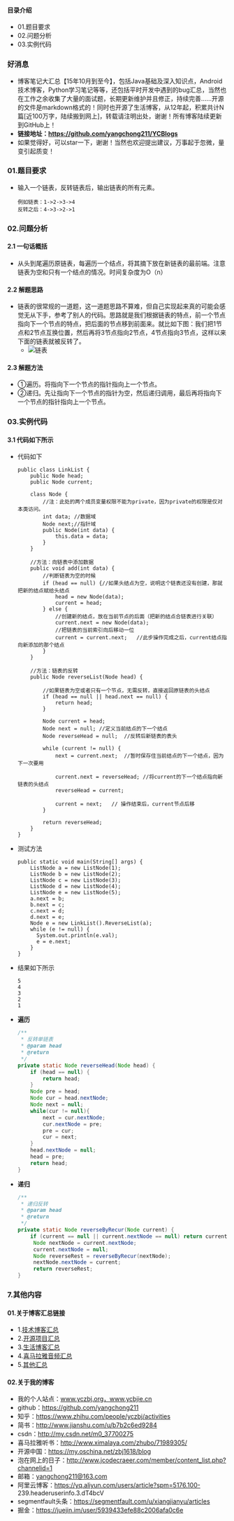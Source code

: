 #### 目录介绍
- 01.题目要求
- 02.问题分析
- 03.实例代码





### 好消息
- 博客笔记大汇总【15年10月到至今】，包括Java基础及深入知识点，Android技术博客，Python学习笔记等等，还包括平时开发中遇到的bug汇总，当然也在工作之余收集了大量的面试题，长期更新维护并且修正，持续完善……开源的文件是markdown格式的！同时也开源了生活博客，从12年起，积累共计N篇[近100万字，陆续搬到网上]，转载请注明出处，谢谢！所有博客陆续更新到GitHub上！
- **链接地址：https://github.com/yangchong211/YCBlogs**
- 如果觉得好，可以star一下，谢谢！当然也欢迎提出建议，万事起于忽微，量变引起质变！




### 01.题目要求
- 输入一个链表，反转链表后，输出链表的所有元素。
    ```
    例如链表：1->2->3->4
    反转之后：4->3->2->1
    ```


### 02.问题分析
#### 2.1 一句话概括
- 从头到尾遍历原链表，每遍历一个结点，将其摘下放在新链表的最前端。注意链表为空和只有一个结点的情况。时间复杂度为O（n）


#### 2.2 解题思路
- 链表的很常规的一道题，这一道题思路不算难，但自己实现起来真的可能会感觉无从下手，参考了别人的代码。思路就是我们根据链表的特点，前一个节点指向下一个节点的特点，把后面的节点移到前面来。就比如下图：我们把1节点和2节点互换位置，然后再将3节点指向2节点，4节点指向3节点，这样以来下面的链表就被反转了。
    - ![链表](https://img-blog.csdn.net/20160420134000174)


#### 2.3 解题方法
- ①遍历。将指向下一个节点的指针指向上一个节点。
- ②递归。先让指向下一个节点的指针为空，然后递归调用，最后再将指向下一个节点的指针指向上一个节点。


### 03.实例代码
#### 3.1 代码如下所示
- 代码如下
    ```
    public class LinkList {
        public Node head;
        public Node current;
        
        class Node {
            //注：此处的两个成员变量权限不能为private，因为private的权限是仅对本类访问。
            int data; //数据域
            Node next;//指针域
            public Node(int data) {
                this.data = data;
            }
        }
        
        //方法：向链表中添加数据
        public void add(int data) {
            //判断链表为空的时候
            if (head == null) {//如果头结点为空，说明这个链表还没有创建，那就把新的结点赋给头结点
                head = new Node(data);
                current = head;
            } else {
                //创建新的结点，放在当前节点的后面（把新的结点合链表进行关联）
                current.next = new Node(data);
                //把链表的当前索引向后移动一位
                current = current.next;   //此步操作完成之后，current结点指向新添加的那个结点
            }
        }
    
        //方法：链表的反转
        public Node reverseList(Node head) {
    
            //如果链表为空或者只有一个节点，无需反转，直接返回原链表的头结点
            if (head == null || head.next == null) {
                return head;
            }
    
            Node current = head;
            Node next = null; //定义当前结点的下一个结点
            Node reverseHead = null;  //反转后新链表的表头
    
            while (current != null) {
                next = current.next;  //暂时保存住当前结点的下一个结点，因为下一次要用
    
                current.next = reverseHead; //将current的下一个结点指向新链表的头结点
                reverseHead = current;  
    
                current = next;   // 操作结束后，current节点后移
            }
    
            return reverseHead;
        }
    }
    ```
- 测试方法
    ```
    public static void main(String[] args) {
        ListNode a = new ListNode(1);
        ListNode b = new ListNode(2);
        ListNode c = new ListNode(3);
        ListNode d = new ListNode(4);
        ListNode e = new ListNode(5);
        a.next = b;
        b.next = c;
        c.next = d;
        d.next = e;
        Node e = new LinkList().ReverseList(a);
        while (e != null) {
          System.out.println(e.val);
          e = e.next;
        }
    }
    ```
- 结果如下所示
    ```
    5
    4
    3
    2
    1
    ```
- **遍历**
    ``` java
    /**
     * 反转单链表
     * @param head
     * @return
     */
    private static Node reverseHead(Node head) {
        if (head == null) {
            return head;
        }
        Node pre = head;
        Node cur = head.nextNode;
        Node next = null;
        while(cur != null){
            next = cur.nextNode;
            cur.nextNode = pre;
            pre = cur;
            cur = next;
        }
        head.nextNode = null;
        head = pre;
        return head;
    }
    ```
- **递归**
    ``` java
    /**
     * 递归反转
     * @param head
     * @return
     */
    private static Node reverseByRecur(Node current) {
        if (current == null || current.nextNode == null) return current;  
         Node nextNode = current.nextNode;  
         current.nextNode = null;  
         Node reverseRest = reverseByRecur(nextNode);  
         nextNode.nextNode = current;  
         return reverseRest;  
    }
    ```





### 7.其他内容
#### 01.关于博客汇总链接
- 1.[技术博客汇总](https://www.jianshu.com/p/614cb839182c)
- 2.[开源项目汇总](https://blog.csdn.net/m0_37700275/article/details/80863574)
- 3.[生活博客汇总](https://blog.csdn.net/m0_37700275/article/details/79832978)
- 4.[喜马拉雅音频汇总](https://www.jianshu.com/p/f665de16d1eb)
- 5.[其他汇总](https://www.jianshu.com/p/53017c3fc75d)



#### 02.关于我的博客
- 我的个人站点：www.yczbj.org，www.ycbjie.cn
- github：https://github.com/yangchong211
- 知乎：https://www.zhihu.com/people/yczbj/activities
- 简书：http://www.jianshu.com/u/b7b2c6ed9284
- csdn：http://my.csdn.net/m0_37700275
- 喜马拉雅听书：http://www.ximalaya.com/zhubo/71989305/
- 开源中国：https://my.oschina.net/zbj1618/blog
- 泡在网上的日子：http://www.jcodecraeer.com/member/content_list.php?channelid=1
- 邮箱：yangchong211@163.com
- 阿里云博客：https://yq.aliyun.com/users/article?spm=5176.100- 239.headeruserinfo.3.dT4bcV
- segmentfault头条：https://segmentfault.com/u/xiangjianyu/articles
- 掘金：https://juejin.im/user/5939433efe88c2006afa0c6e




